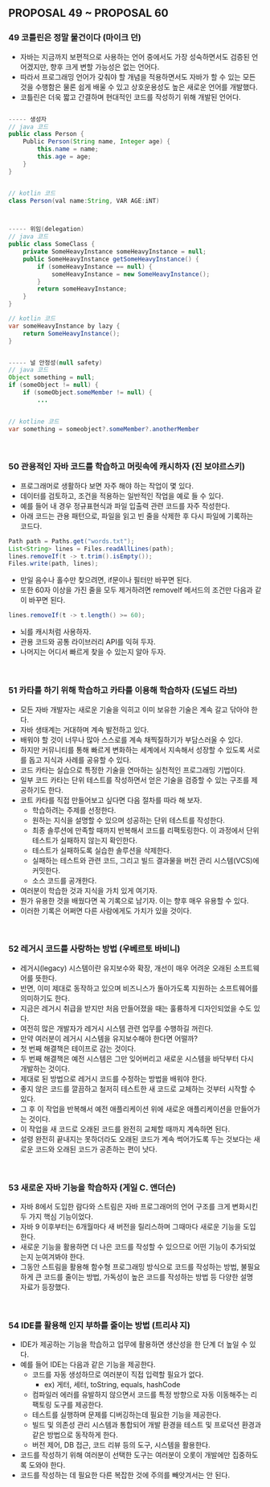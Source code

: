 ## PROPOSAL 49 ~ PROPOSAL 60

### 49 코틀린은 정말 물건이다 (마이크 던)
  - 자바는 지금까지 보편적으로 사용하는 언어 중에서도 가장 성숙하면서도 검증된 언어겠지만, 향후 크게 변할 가능성은 없는 언어다.
  - 따라서 프로그래밍 언어가 갖춰야 할 개념을 적용하면서도 자바가 할 수 있는 모든 것을 수행함은 물론 쉽게 배울 수 있고 상호운용성도 높은 새로운 언어를 개발했다.
  - 코틀린은 더욱 짧고 간결하며 현대적인 코드를 작성하기 위해 개발된 언어다.
  
  
```java

----- 생성자 
// java 코드
public class Person {
    Public Person(String name, Integer age) {
        this.name = name;
        this.age = age;
    }
}


// kotlin 코드
class Person(val name:String, VAR AGE:iNT)



----- 위임(delegation)
// java 코드
public class SomeClass {
    private SomeHeavyInstance someHeavyInstance = null;
    public SomeHeavyInstance getSomeHeavyInstance() {
        if (someHeavyInstance == null) {
            someHeavyInstance = new SomeHeavyInstance();
        }
        return someHeavyInstance;
    }
}

// kotlin 코드
var someHeavyInstance by lazy {
    return SomeHeavyInstance();
}


----- 널 안정성(null safety)
// java 코드
Object something = null;
if (someObject != null) {
    if (someObject.someMember != null) {
        ...


// kotline 코드
var something = someobject?.someMember?.anotherMember
```

<br>

### 50 관용적인 자바 코드를 학습하고 머릿속에 캐시하자 (진 보야르스키)
  - 프로그래머로 생활하다 보면 자주 해야 하는 작업이 몇 있다.
  - 데이터를 검토하고, 조건을 적용하는 일반적인 작업을 예로 들 수 있다.
  - 예를 들어 내 경우 정규표현식과 파일 입출력 관련 코드를 자주 작성한다.
  - 아래 코드는 관용 패턴으로, 파일을 읽고 빈 줄을 삭제한 후 다시 파일에 기록하는 코드다.

```java
Path path = Paths.get("words.txt");
List<String> lines = Files.readAllLines(path);
lines.removeIf(t -> t.trim().isEmpty());
Files.write(path, lines);
```

 - 만일 음수나 홀수만 찾으려면, if문이나 필터만 바꾸면 된다.
 - 또한 60자 이상을 가진 줄을 모두 제거하려면 removeIf 메서드의 조건만 다음과 같이 바꾸면 된다.

```java
lines.removeIf(t -> t.length() >= 60);
```

 - 뇌를 캐시처럼 사용하자.
 - 관용 코드와 공통 라이브러리 API를 익혀 두자.
 - 나머지는 어디서 빠르게 찾을 수 있는지 알아 두자.

<br>

### 51 카타를 하기 위해 학습하고 카타를 이용해 학습하자 (도널드 라브)
  - 모든 자바 개발자는 새로운 기술을 익히고 이미 보유한 기술은 계속 갈고 닦아야 한다.
  - 자바 생태계는 거대하며 계속 발전하고 있다.
  - 배워야 할 것이 너무나 많아 스스로를 계속 채찍질하기가 부담스러울 수 있다.
  - 하지만 커뮤니티를 통해 빠르게 변화하는 세계에서 지속해서 성장할 수 있도록 서로를 돕고 지식과 사례를 공유할 수 있다.
  - 코드 카타는 실습으로 특정한 기술을 연마하는 실천적인 프로그래밍 기법이다.
  - 일부 코드 카타는 단위 테스트를 작성하면서 얻은 기술을 검증할 수 있는 구조를 제공하기도 한다.
  - 코트 카타를 직접 만들어보고 싶다면 다음 절차를 따라 해 보자.
    - 학습하려는 주제를 선정한다.
    - 원하는 지식을 설명할 수 있으며 성공하는 단위 테스트를 작성한다.
    - 최종 솔루션에 만족할 때까지 반복해서 코드를 리팩토링한다. 이 과정에서 단위 테스트가 실패하지 않는지 확인한다.
    - 테스트가 실패하도록 실습한 솔루션을 삭제한다.
    - 실패하는 테스트와 관련 코드, 그리고 빌드 결과물을 버전 관리 시스템(VCS)에 커밋한다.
    - 소스 코드를 공개한다.
  - 여러분이 학습한 것과 지식을 가치 있게 여기자.
  - 뭔가 유용한 것을 배웠다면 꼭 기록으로 남기자. 이는 향후 매우 유용할 수 있다.
  - 이러한 기록은 어쩌면 다른 사람에게도 가치가 있을 것이다.

<br>

### 52 레거시 코드를 사랑하는 방법 (우베르토 바비니)
  - 레거시(legacy) 시스템이란 유지보수와 확장, 개선이 매우 어려운 오래된 소프트웨어를 뜻한다.
  - 반면, 이미 제대로 동작하고 있으며 비즈니스가 돌아가도록 지원하는 소프트웨어를 의미하기도 한다.
  - 지금은 레거시 취급을 받지만 처음 만들어졌을 때는 훌륭하게 디자인되었을 수도 있다.
  - 여전히 많은 개발자가 레거시 시스템 관련 업무를 수행하길 꺼린다.
  - 만약 여러분이 레거시 시스템을 유지보수해야 한다면 어떨까?
  - 첫 번째 해결책은 테이프로 감는 것이다.
  - 두 번째 해결책은 예전 시스템은 그만 잊어버리고 새로운 시스템을 바닥부터 다시 개발하는 것이다.
  - 제대로 된 방법으로 레거시 코드를 수정하는 방법을 배워야 한다.
  - 좋지 않은 코드를 깔끔하고 철저히 테스트한 새 코드로 교체하는 것부터 시작할 수 있다.
  - 그 후 이 작업을 반복해서 예전 애플리케이션 위에 새로운 애플리케이션을 만들어가는 것이다.
  - 이 작업을 새 코드로 오래된 코드를 완전히 교체할 때까지 계속하면 된다.
  - 설령 완전히 끝내지는 못하더라도 오래된 코드가 계속 썩어가도록 두는 것보다는 새로운 코드와 오래된 코드가 공존하는 편이 낫다.

<br>

### 53 새로운 자바 기능을 학습하자 (게일 C. 앤더슨)
  - 자바 8에서 도입한 람다와 스트림은 자바 프로그래머의 언어 구조를 크게 변화시킨 두 가지 핵심 기능이었다.
  - 자바 9 이후부터는 6개월마다 새 버전을 릴리스하며 그때마다 새로운 기능을 도입한다.
  - 새로운 기능을 활용하면 더 나은 코드를 작성할 수 있으므로 어떤 기능이 추가되었는지 눈여겨봐야 한다.
  - 그동안 스트림을 활용해 함수형 프로그래밍 방식으로 코드를 작성하는 방법, 불필요하게 큰 코드를 줄이는 방법, 가독성이 높은 코드를 작성하는 방법 등 다양한 설명 자료가 등장했다.

<br>

### 54 IDE를 활용해 인지 부하를 줄이는 방법 (트리샤 지)
  - IDE가 제공하는 기능을 학습하고 업무에 활용하면 생산성을 한 단계 더 높일 수 있다.
  - 예를 들어 IDE는 다음과 같은 기능을 제공한다.
    - 코드를 자동 생성하므로 여러분이 직접 입력할 필요가 없다.
      - ex) 게터, 세터, toString, equals, hashCode
    - 컴파일러 에러를 유발하지 않으면서 코드를 특정 방향으로 자동 이동해주는 리팩토링 도구를 제공한다.
    - 테스트를 실행하며 문제를 디버깅하는데 필요한 기능을 제공한다.
    - 빌드 및 의존성 관리 시스템과 통합되어 개발 환경을 테스트 및 프로덕션 환경과 같은 방법으로 동작하게 한다.
    - 버전 제어, DB 접근, 코드 리뷰 등의 도구, 시스템을 활용한다.
  - 코드를 작성하기 위해 여러분이 선택한 도구는 여러분이 오롯이 개발에만 집중하도록 도와야 한다.
  - 코드를 작성하는 데 필요한 다른 복잡한 것에 주의를 빼앗겨서는 안 된다.
